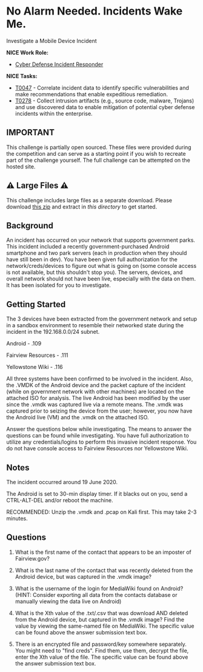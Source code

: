 # No Alarm Needed. Incidents Wake Me.

Investigate a Mobile Device Incident

**NICE Work Role:** 
- [Cyber Defense Incident Responder](https://niccs.cisa.gov/workforce-development/nice-framework/workroles?name=Cyber+Defense+Incident+Responder&id=All)

**NICE Tasks:**
- [T0047](https://niccs.cisa.gov/workforce-development/nice-framework/tasks?id=T0047&description=All) - Correlate incident data to identify specific vulnerabilities and make recommendations that enable expeditious remediation.
- [T0278](https://niccs.cisa.gov/workforce-development/nice-framework/tasks?id=T0278&description=All) - Collect intrusion artifacts (e.g., source code, malware, Trojans) and use discovered data to enable mitigation of potential cyber defense incidents within the enterprise.

## IMPORTANT

This challenge is partially open sourced. These files were provided during the competition and can serve as a starting point if you wish to recreate part of the challenge yourself. The full challenge can be attempted on the hosted site.

## ⚠️ Large Files ⚠️
This challenge includes large files as a separate download. Please download
[this zip](https://presidentscup.cisa.gov/files/pc2/team-round2-no-alarm-needed-largefiles.zip)
and extract in _this directory_ to get started.

## Background

An incident has occurred on your network that supports government parks. This incident included a recently government-purchased Android smartphone and two park servers (each in production when they should have still been in dev). You have been given full authorization for the network/creds/devices to figure out what is going on (some console access is not available, but this shouldn't stop you). The servers, devices, and overall network should not have been live, especially with the data on them. It has been isolated for you to investigate.

## Getting Started

The 3 devices have been extracted from the government network and setup in a sandbox environment to resemble their networked state during the incident in the 192.168.0.0/24 subnet.

Android - .109

Fairview Resources - .111

Yellowstone Wiki - .116

All three systems have been confirmed to be involved in the incident. Also, the .VMDK of the Android device and the packet capture of the incident (while on government network with other machines) are located on the attached ISO for analysis. The live Android has been modified by the user since the .vmdk was captured live via a remote means. The .vmdk was captured prior to seizing the device from the user; however, you now have the Android live (VM) and the .vmdk on the attached ISO.

Answer the questions below while investigating. The means to answer the questions can be found while investigating. You have full authorization to utilize any credentials/logins to perform this invasive incident response. You do not have console access to Fairview Resources nor Yellowstone Wiki.

## Notes

The incident occurred around 19 June 2020.

The Android is set to 30-min display timer. If it blacks out on you, send a CTRL-ALT-DEL and/or reboot the machine.

RECOMMENDED: Unzip the .vmdk and .pcap on Kali first. This may take 2-3 minutes.

## Questions

1. What is the first name of the contact that appears to be an imposter of Fairview.gov?

2. What is the last name of the contact that was recently deleted from the Android device, but was captured in the .vmdk image?

3. What is the username of the login for MediaWiki found on Android? (HINT: Consider exporting all data from the contacts database or manually viewing the data live on Android)

4. What is the Xth value of the .txt/.csv that was download AND deleted from the Android device, but captured in the .vmdk image? Find the value by viewing the same-named file on MediaWiki. The specific value can be found above the answer submission text box.

5. There is an encrypted file and password/key somewhere separately. You might need to "find creds". Find them, use them, decrypt the file, enter the Xth value of the file. The specific value can be found above the answer submission text box.
